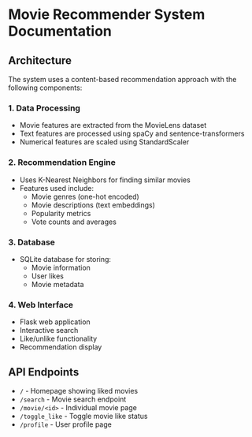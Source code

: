 # Movie Recommender System Documentation

## Architecture

The system uses a content-based recommendation approach with the following components:

### 1. Data Processing
- Movie features are extracted from the MovieLens dataset
- Text features are processed using spaCy and sentence-transformers
- Numerical features are scaled using StandardScaler

### 2. Recommendation Engine
- Uses K-Nearest Neighbors for finding similar movies
- Features used include:
  - Movie genres (one-hot encoded)
  - Movie descriptions (text embeddings)
  - Popularity metrics
  - Vote counts and averages

### 3. Database
- SQLite database for storing:
  - Movie information
  - User likes
  - Movie metadata

### 4. Web Interface
- Flask web application
- Interactive search
- Like/unlike functionality
- Recommendation display

## API Endpoints

- `/` - Homepage showing liked movies
- `/search` - Movie search endpoint
- `/movie/<id>` - Individual movie page
- `/toggle_like` - Toggle movie like status
- `/profile` - User profile page
